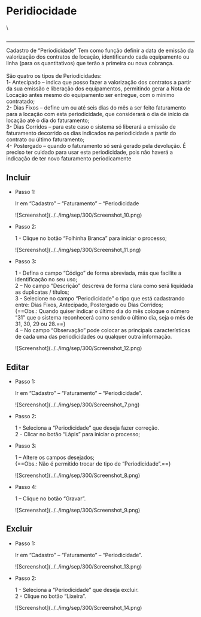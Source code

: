 # Peridiocidade

\


##

***

Cadastro de “Periodicidade” Tem como função definir a data de emissão da valorização dos contratos de locação, identificando cada equipamento ou linha (para os quantitativos) que terão a primeira ou nova cobrança.\
\
São quatro os tipos de Periodicidades:\
1- Antecipado – indica que posso fazer a valorização dos contratos a partir da sua emissão e liberação dos equipamentos, permitindo gerar a Nota de Locação antes mesmo do equipamento ser entregue, com o mínimo contratado;\
2- Dias Fixos – define um ou até seis dias do mês a ser feito faturamento para a locação com esta periodicidade, que considerará o dia de início da locação até o dia do faturamento;\
3- Dias Corridos – para este caso o sistema só liberará a emissão de faturamento decorrido os dias indicados na periodicidade a partir do contrato ou último faturamento;\
4- Postergado – quando o faturamento só será gerado pela devolução. É preciso ter cuidado para usar esta periodicidade, pois não haverá a indicação de ter novo faturamento periodicamente

## Incluir

*   Passo 1:

    Ir em “Cadastro” – “Faturamento” – “Periodicidade

    !\[Screenshot]\(../../img/sep/300/Screenshot\_10.png)
*   Passo 2:

    1 - Clique no botão “Folhinha Branca” para iniciar o processo;

    !\[Screenshot]\(../../img/sep/300/Screenshot\_11.png)
*   Passo 3:

    1 - Defina o campo “Código” de forma abreviada, más que facilite a identificação no seu uso;\
    2 – No campo “Descrição” descreva de forma clara como será liquidada as duplicatas / títulos;\
    3 - Selecione no campo “Periodicidade” o tipo que está cadastrando entre: Dias Fixos, Antecipado, Postergado ou Dias Corridos;\
    {==Obs.: Quando quiser indicar o último dia do mês coloque o número “31” que o sistema reconhecerá como sendo o último dia, seja o mês de 31, 30, 29 ou 28.==}\
    4 – No campo “Observação” pode colocar as principais características de cada uma das periodicidades ou qualquer outra informação.

    !\[Screenshot]\(../../img/sep/300/Screenshot\_12.png)

## Editar

*   Passo 1:

    Ir em “Cadastro” – “Faturamento” – “Periodicidade”.

    !\[Screenshot]\(../../img/sep/300/Screenshot\_7.png)
*   Passo 2:

    1 - Seleciona a “Periodicidade” que deseja fazer correção.\
    2 - Clicar no botão “Lápis” para iniciar o processo;
*   Passo 3:

    1 – Altere os campos desejados;\
    {==Obs.: Não é permitido trocar de tipo de “Periodicidade”.==}

    !\[Screenshot]\(../../img/sep/300/Screenshot\_8.png)
*   Passo 4:

    1 – Clique no botão “Gravar”.

    !\[Screenshot]\(../../img/sep/300/Screenshot\_9.png)

## Excluir

*   Passo 1:

    Ir em “Cadastro” – “Faturamento” – “Periodicidade”.

    !\[Screenshot]\(../../img/sep/300/Screenshot\_13.png)
*   Passo 2:

    1 - Seleciona a “Periodicidade” que deseja excluir.\
    2 - Clique no botão “Lixeira”.

    !\[Screenshot]\(../../img/sep/300/Screenshot\_14.png)
